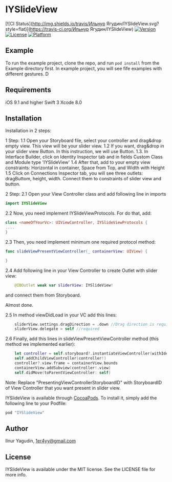 # IYSlideView

[![CI Status](http://img.shields.io/travis/Ильнур Ягудин/IYSlideView.svg?style=flat)](https://travis-ci.org/Ильнур Ягудин/IYSlideView)
[![Version](https://img.shields.io/cocoapods/v/IYSlideView.svg?style=flat)](http://cocoapods.org/pods/IYSlideView)
[![License](https://img.shields.io/cocoapods/l/IYSlideView.svg?style=flat)](http://cocoapods.org/pods/IYSlideView)
[![Platform](https://img.shields.io/cocoapods/p/IYSlideView.svg?style=flat)](http://cocoapods.org/pods/IYSlideView)

## Example

To run the example project, clone the repo, and run `pod install` from the Example directory first.
In example project, you will see fife examples with different gestures. D

## Requirements
iOS 9.1 and higher
Swift 3
Xcode 8.0 

## Installation
Installation in 2 steps:

1 Step:
	1.1 Open your Storyboard file, select your controller and drag&drop empty view. This view will be your slider view.
	1.2 If you want, drag&drop in your slider view Button. In this instruction, we will use Button.
1.3. In Interface Builder, click on Identity Inspector tab and in fields Custom Class and Module type 'IYSlideView'
1.4 After that, add to your empty view constraints:	Horizontal in container, Space from Top, and Width with Height
1.5 Click on Connections Inspector tab, you will see three outlets: dragButtom, height, width. Connect them to constraints of slider view and button. 

2 Step:
2.1 Open your View Controller class and add following line in imports 
```swift
import IYSlideView
```
2.2 Now, you need implement IYSlideViewProtocols. For do that, add:
```swift
class <nameOfYourVc>: UIViewController, IYSlideViewProtocols {
....
}
```
2.3 Then, you need implement minimum one required protocol method:
```swift
func slideViewPresentViewController(_ containerView: UIView) {

}
```
2.4 Add following line in your View Controller to create Outlet with slider view:
```swift
	@IBOutlet weak var sliderView: IYSlideView!
```
and connect them from Storyboard.

Almost done.

2.5 In method viewDidLoad in your VC add this lines:
```swift
	sliderView.settings.dragDirection = .down //Drag direction is required
	sliderView.delegate = self //required
```
2.6 Finally, add this lines in slideViewPresentViewController method (this method we implemented earlier):
```swift 
	let controller = self.storyboard?.instantiateViewController(withIdentifier: "<PresentingViewControllerStoryboardID>")
	self.addChildViewController(controller!)
	controller?.view.frame = containerView.bounds
	containerView.addSubview(controller!.view)
	self.didMove(toParentViewController: self)
```
Note: Replace "PresentingViewControllerStoryboardID" with StoryboardID of View Controller that you want present in slider view.

IYSlideView is available through [CocoaPods](http://cocoapods.org). To install
it, simply add the following line to your Podfile:

```ruby
pod "IYSlideView"
```

## Author

Ilnur Yagudin, 1er4yy@gmail.com

## License

IYSlideView is available under the MIT license. See the LICENSE file for more info.
